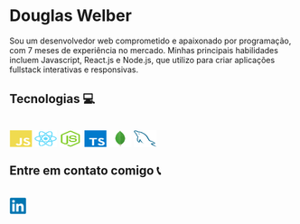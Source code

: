 # Douglas Welber
Sou um desenvolvedor web comprometido e apaixonado por programação, com 7 meses de experiência no mercado. Minhas principais habilidades incluem Javascript, React.js e Node.js, que utilizo para criar aplicações fullstack interativas e responsivas.

## Tecnologias 💻

<div style="display: inline_block"><br>
  <img align="center" alt="dodo-Js" height="30" width="40" src="https://raw.githubusercontent.com/devicons/devicon/master/icons/javascript/javascript-plain.svg">
  <img align="center" alt="dodo-React" height="30" width="40" src="https://raw.githubusercontent.com/devicons/devicon/master/icons/react/react-original.svg">
  <img align="center" alt="dodo-Node.js" height="30" width="40" src="https://raw.githubusercontent.com/devicons/devicon/master/icons/nodejs/nodejs-original.svg">
  <img align="center" alt="dodo-Ts" height="30" width="40" src="https://raw.githubusercontent.com/devicons/devicon/master/icons/typescript/typescript-plain.svg">
  <img align="center" alt="dodo-MongoDB" height="30" width="40" src="https://raw.githubusercontent.com/devicons/devicon/master/icons/mongodb/mongodb-original.svg">
  <img align="center" alt="dodo-MySQL" height="30" width="40" src="https://raw.githubusercontent.com/devicons/devicon/master/icons/mysql/mysql-original.svg">
</div>

## Entre em contato comigo 📞

<div style="display: inline_block"><br>
  <a href="https://www.linkedin.com/in/douglaswelber/" target="_blank">
    <img align="center" alt="LinkedIn" height="30" width="30" src="https://raw.githubusercontent.com/devicons/devicon/master/icons/linkedin/linkedin-original.svg">
  </a>
</div>
